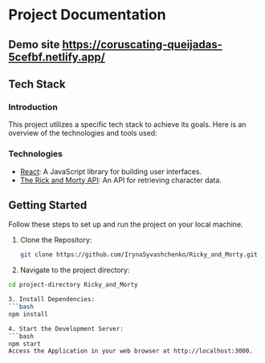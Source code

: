 
# Project Documentation

## Demo site https://coruscating-queijadas-5cefbf.netlify.app/

## Tech Stack

### Introduction
This project utilizes a specific tech stack to achieve its goals. Here is an overview of the technologies and tools used:

### Technologies
- [React](https://reactjs.org/): A JavaScript library for building user interfaces.
- [The Rick and Morty API](https://rickandmortyapi.com/): An API for retrieving character data.



## Getting Started

Follow these steps to set up and run the project on your local machine.

1. Clone the Repository:
   ```bash
   git clone https://github.com/IrynaSyvashchenko/Ricky_and_Morty.git
   
2.  Navigate to the project directory:
   ```bash
   cd project-directory Ricky_and_Morty

3. Install Dependencies:
   ```bash
   npm install

4. Start the Development Server:
   ```bash
   npm start
Access the Application in your web browser at http://localhost:3000.
